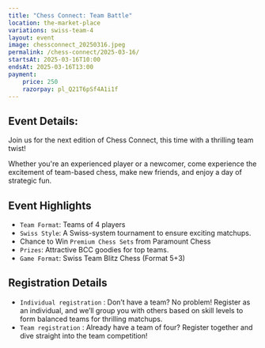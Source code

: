 ```yaml
---
title: "Chess Connect: Team Battle"
location: the-market-place
variations: swiss-team-4
layout: event
image: chessconnect_20250316.jpeg
permalink: /chess-connect/2025-03-16/
startsAt: 2025-03-16T10:00
endsAt: 2025-03-16T13:00
payment:
    price: 250
    razorpay: pl_Q21T6pSf4A1i1f
---
```

## Event Details:

Join us for the next edition of Chess Connect, this time with a
thrilling team twist!

Whether you're an experienced player or
a newcomer, come experience the excitement of team-based chess, make
new friends, and enjoy a day of strategic fun.

## Event Highlights

- `Team Format`: Teams of 4 players
- `Swiss Style`: A Swiss-system tournament to ensure exciting matchups.
-  Chance to Win `Premium Chess Sets` from Paramount Chess 
- `Prizes`: Attractive BCC goodies for top teams.
- `Game Format`: Swiss Team Blitz Chess (Format 5+3)

## Registration Details

- `Individual registration` : Don’t have a team? No problem! Register as an individual, and we’ll group you with others based on skill levels to form balanced teams for thrilling matchups.
- `Team registration` : Already have a team of four? Register together and dive straight into the team competition!

